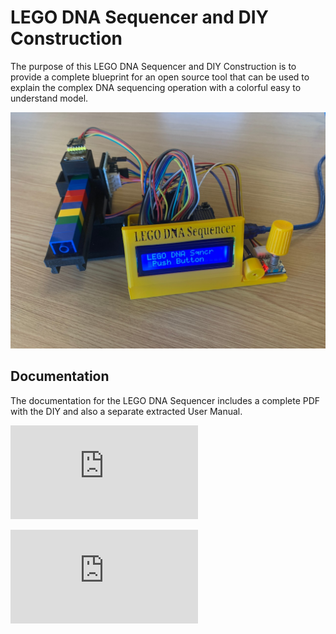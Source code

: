 # LEGO DNA Sequencer and DIY Construction
The purpose of this LEGO DNA Sequencer and DIY Construction is to provide a complete blueprint for an open source tool that can be used to explain the complex DNA sequencing operation with a colorful easy to understand model.

![LEGO DNA Sequencer](https://github.com/TomRolander/LEGO_DNA_Sequencer/blob/main/Images/LEGO_DNA_Sequencer.jpg)


 ## Documentation
 The documentation for the LEGO DNA Sequencer includes a complete PDF with the DIY and also a separate extracted User Manual.

![X](https://github.com/TomRolander/LEGO_DNA_Sequencer/blob/main/Documentation/LEGO%20DNA%20Sequencer%20User%20Manual.pdf)

![X](https://github.com/TomRolander/LEGO_DNA_Sequencer/blob/main/Documentation/LEGO%20DNA%20Sequencer%20User%20Manual.pdf)
